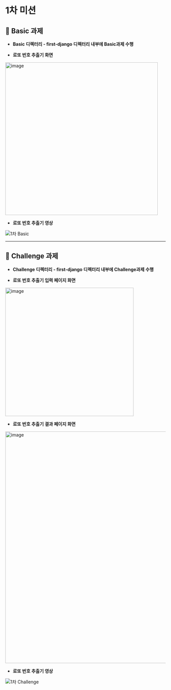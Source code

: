 # 1차 미션

## :pushpin: Basic 과제
- **Basic 디렉터리 - first-django 디렉터리 내부에 Basic과제 수행**

- **로또 번호 추출기 화면**
<img width="479" alt="image" src="https://user-images.githubusercontent.com/95380638/161434797-48563272-5131-4a8c-9ef0-ff7d0ffec0e9.png">

- **로또 번호 추출기 영상**

![1차 Basic](https://user-images.githubusercontent.com/95380638/161436367-15379951-f568-4d0d-9dc5-3e249a73b112.gif)



* * *
## :pushpin: Challenge 과제
- **Challenge 디렉터리 - first-django 디렉터리 내부에 Challenge과제 수행**

- **로또 번호 추출기 입력 페이지 화면**
<img width="403" alt="image" src="https://user-images.githubusercontent.com/95380638/161436472-19152861-9512-4f21-a22f-7ddfa5938ad8.png">


- **로또 번호 추출기 결과 페이지 화면**
<img width="727" alt="image" src="https://user-images.githubusercontent.com/95380638/161436488-5f4fd950-8953-4477-ae4f-f3d5fa266571.png">


- **로또 번호 추출기 영상**

![1차 Challenge](https://user-images.githubusercontent.com/95380638/161436467-b2de0d27-daf5-4258-a3fb-a0123c2b5030.gif)
